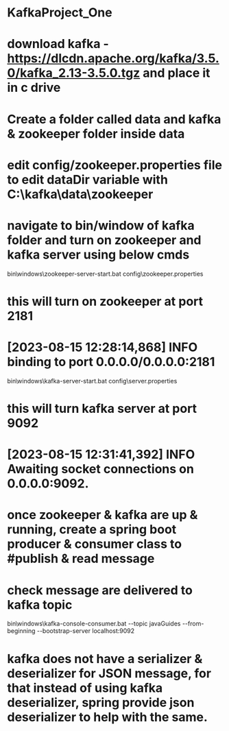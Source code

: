 # KafkaProject_One

# download kafka - https://dlcdn.apache.org/kafka/3.5.0/kafka_2.13-3.5.0.tgz and place it in c   drive
# Create a folder called data and kafka & zookeeper folder inside data 
# edit config/zookeeper.properties file to edit dataDir variable with C:\kafka\data\zookeeper 
# navigate to bin/window of kafka folder and turn on zookeeper and kafka server using below cmds

bin\windows\zookeeper-server-start.bat config\zookeeper.properties

# this will turn on zookeeper at port 2181
# [2023-08-15 12:28:14,868] INFO binding to port 0.0.0.0/0.0.0.0:2181 

bin\windows\kafka-server-start.bat config\server.properties

# this will turn kafka server at port 9092
# [2023-08-15 12:31:41,392] INFO Awaiting socket connections on 0.0.0.0:9092.


# once zookeeper & kafka are up & running, create a spring boot producer & consumer class to  #publish & read message

# check message are delivered to kafka topic
bin\windows\kafka-console-consumer.bat --topic javaGuides --from-beginning --bootstrap-server localhost:9092

# kafka does not have a serializer & deserializer for JSON message, for that instead of using kafka deserializer, spring provide json deserializer to help with the same.
